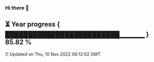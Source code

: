 ### Hi there 👋
⏳ Year progress { █████████████████████████▁▁▁▁▁ } 85.82 %
---
⏰ Updated on Thu, 10 Nov 2022 06:12:02 GMT

